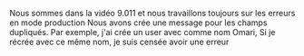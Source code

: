 Nous sommes dans la vidéo 9.011 et nous travaillons toujours sur les erreurs en mode production
Nous avons crée une message pour les champs dupliqués.
Par exemple, j'ai crée un user avec comme nom Omari, 
Si je récrée avec ce même nom, je suis censée avoir une erreur
